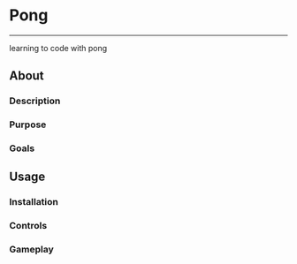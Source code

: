 # Pong
***
learning to code with pong
## About
### Description
### Purpose
### Goals
## Usage
### Installation
### Controls
### Gameplay